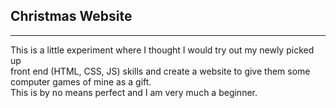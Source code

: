 ## Christmas Website

---

This is a little experiment where I thought I would try out my newly picked up   
front end (HTML, CSS, JS) skills and create a website to give them some computer games of mine as a gift.   
This is by no means perfect and I am very much a beginner.
